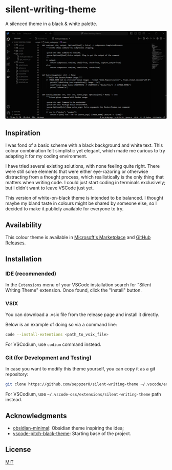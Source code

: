 # silent-writing-theme

A silenced theme in a black & white palette.

![demo](https://raw.githubusercontent.com/seppzer0/silent-writing-theme/main/assets/demo.png)

## Inspiration

I was fond of a basic scheme with a black background and white text. This colour combination felt simplistic yet elegant, which made me curious to try adapting it for my coding environment.

I have tried several existing solutions, with none feeling quite right. There were still some elements that were either eye-razoring or otherwise distracting from a thought process, which reallistically is the only thing that matters when writing code. I could just start coding in terminals exclusively; but I didn't want to leave VSCode just yet.

This version of white-on-black theme is intended to be balanced. I thought maybe my bland taste in colours might be shared by someone else, so I decided to make it publicly available for everyone to try.

## Availability

This colour theme is available in [Microsoft's Marketplace](https://marketplace.visualstudio.com/items?itemName=seppzer0.silent-writing-theme) and [GitHub Releases](https://github.com/seppzer0/silent-writing-theme/releases).

## Installation

### IDE (recommended)

In the `Extensions` menu of your VSCode installation search for "Silent Writing Theme" extension. Once found, click the "Install" button.

### VSIX

You can download a .vsix file from the release page and install it directly.

Below is an example of doing so via a command line:

```sh
code --install-extentions <path_to_vsix_file>
```

For VSCodium, use `codium` command instead.

### Git (for Development and Testing)

In case you want to modify this theme yourself, you can copy it as a git repository:

```sh
git clone https://github.com/seppzer0/silent-writing-theme ~/.vscode/extensions/silent-writing-theme
```

For VSCodium, use `~/.vscode-oss/extensions/silent-writing-theme` path instead.

## Acknowledgments

- [obsidian-minimal](https://github.com/kepano/obsidian-minimal): Obsidian theme inspiring the idea;
- [vscode-pitch-black-theme](https://github.com/ViktorQvarfordt/vscode-pitch-black-theme): Starting base of the project.

## License

[MIT](https://github.com/seppzer0/silent-writing-theme/blob/main/LICENSE.md)
